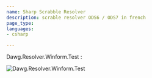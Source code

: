```yaml
---
name: Sharp Scrabble Resolver
description: scrable resolver ODS6 / ODS7 in french
page_type: 
languages:
- csharp

---
```


Dawg.Resolver.Winform.Test : 

![Dawg.Resolver.Winform.Test](https://user-images.githubusercontent.com/3501675/72907615-6af11680-3d34-11ea-961c-21efa1412580.png)

